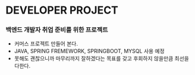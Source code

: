 # DEVELOPER PROJECT
### 백엔드 개발자 취업 준비를 위한 프로젝트 

* 커머스 프로젝트 만들어 본다.
* JAVA, SPRING FREMEWORK, SPRINGBOOT, MYSQL 사용 예정
* 못해도 괜찮으니까 마무리까지 잘하겠다는 목표를 갖고 후회하지 않을만큼 최선을 다한다.

